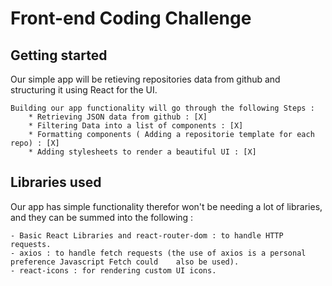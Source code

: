 # Front-end Coding Challenge
## Getting started

Our simple app will be retieving repositories data from github and structuring
it using React for the UI.

    Building our app functionality will go through the following Steps :
        * Retrieving JSON data from github : [X]
        * Filtering Data into a list of components : [X]
        * Formatting components ( Adding a repositorie template for each repo) : [X]
        * Adding stylesheets to render a beautiful UI : [X]

## Libraries used 

Our app has simple functionality therefor won't be needing a lot of libraries, and 
they can be summed into the following :

    - Basic React Libraries and react-router-dom : to handle HTTP requests.
    - axios : to handle fetch requests (the use of axios is a personal preference Javascript Fetch could    also be used).
    - react-icons : for rendering custom UI icons. 

